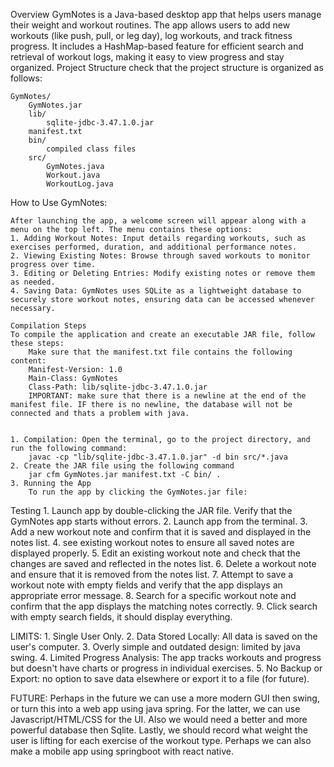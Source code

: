 Overview
    GymNotes is a Java-based desktop app that helps users manage their weight and workout routines. 
    The app allows users to add new workouts (like push, pull, or leg day), log workouts, and track fitness progress. 
    It includes a HashMap-based feature for efficient search and retrieval of workout logs, making it easy to view progress and stay organized.
Project Structure
    check that the project structure is organized as follows:

    GymNotes/
        GymNotes.jar
        lib/
            sqlite-jdbc-3.47.1.0.jar
        manifest.txt
        bin/
            compiled class files
        src/
            GymNotes.java
            Workout.java
            WorkoutLog.java


How to Use GymNotes:

    After launching the app, a welcome screen will appear along with a menu on the top left. The menu contains these options:
    1. Adding Workout Notes: Input details regarding workouts, such as exercises performed, duration, and additional performance notes.
    2. Viewing Existing Notes: Browse through saved workouts to monitor progress over time.
    3. Editing or Deleting Entries: Modify existing notes or remove them as needed.
    4. Saving Data: GymNotes uses SQLite as a lightweight database to securely store workout notes, ensuring data can be accessed whenever necessary.

    Compilation Steps
    To compile the application and create an executable JAR file, follow these steps:
        Make sure that the manifest.txt file contains the following content:
        Manifest-Version: 1.0
        Main-Class: GymNotes
        Class-Path: lib/sqlite-jdbc-3.47.1.0.jar
        IMPORTANT: make sure that there is a newline at the end of the manifest file. IF there is no newline, the database will not be connected and thats a problem with java. 


    1. Compilation: Open the terminal, go to the project directory, and run the following command:
        javac -cp "lib/sqlite-jdbc-3.47.1.0.jar" -d bin src/*.java
    2. Create the JAR file using the following command 
        jar cfm GymNotes.jar manifest.txt -C bin/ .
    3. Running the App
        To run the app by clicking the GymNotes.jar file:

Testing
    1. Launch app by double-clicking the JAR file. Verify that the GymNotes app starts without errors.
    2. Launch app from the terminal. 
    3. Add a new workout note and confirm that it is saved and displayed in the notes list.
    4. see existing workout notes to ensure all saved notes are displayed properly.
    5. Edit an existing workout note and check that the changes are saved and reflected in the notes list.
    6. Delete a workout note and ensure that it is removed from the notes list.
    7. Attempt to save a workout note with empty fields and verify that the app displays an appropriate error message.
    8. Search for a specific workout note and confirm that the app displays the matching notes correctly.
    9. Click search with empty search fields, it should display everything. 

LIMITS:
    1. Single User Only.
    2. Data Stored Locally: All data is saved on the user's computer. 
    3. Overly simple and outdated design: limited by java swing. 
    4. Limited Progress Analysis: The app tracks workouts and progress but doesn't have charts or progress in individual exercises.
    5. No Backup or Export: no option to save data elsewhere or export it to a file (for future). 

FUTURE:
    Perhaps in the future we can use a more modern GUI then swing, or turn this into a web app using java spring. For the latter, we can use Javascript/HTML/CSS for the 
    UI. Also we would need a better and more powerful database then Sqlite. Lastly, we should record what weight the user is lifting for each exercise of the workout type. 
    Perhaps we can also make a mobile app using springboot with react native. 